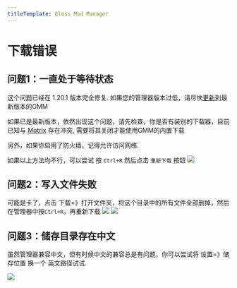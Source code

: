 ```yaml
---
titleTemplate: Gloss Mod Manager
---
```


# 下载错误

## 问题1：一直处于等待状态
这个问题已经在 1.20.1 版本完全修复. 
如果您的管理器版本过低，请尽快[更新](https://github.com/GlossMod/Gloss-Mod-Manager-info/releases)到最新版本的GMM

如果已是最新版本，依然出现这个问题，请先检查，你是否有装别的下载器，目前已知与 [Motrix](https://github.com/agalwood/Motrix) 存在冲突, 需要将其关闭才能使用GMM的内置下载

另外，如果你启用了防火墙，记得允许访问网络. 

如果以上方法均不行，可以尝试 按 ` Ctrl+R ` 然后点击 `重新下载` 按钮
![](https://mod.3dmgame.com/static/upload/mod/202408/MOD66b2c8034f4e8.png@webp)

## 问题2：写入文件失败

可能是卡了，点击 下载=》打开文件夹，将这个目录中的所有文件全部删掉，然后在管理器中按`Ctrl+R`，再重新下载
![](https://mod.3dmgame.com/static/upload/mod/202311/MOD655eb5c58e590.png@webp)
![](https://mod.3dmgame.com/static/upload/mod/202311/MOD655eb633945e0.png@webp)

## 问题3：储存目录存在中文

虽然管理器兼容中文，但有时候中文的兼容总是有问题，你可以尝试将 设置=》储存位置 换一个 英文路径试试.


![](https://mod.3dmgame.com/static/upload/mod/202311/MOD655ec63d66daf.png@webp)